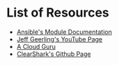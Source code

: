 # List of Resources
* [Ansible's Module Documentation](https://docs.ansible.com/ansible/2.9/modules/modules_by_category.html)
* [Jeff Geerling's YouTube Page](https://www.youtube.com/c/jeffgeerling)
* [A Cloud Guru](https://acloudguru.com)
* [ClearShark's Github Page](https://github.com/clearshark)
